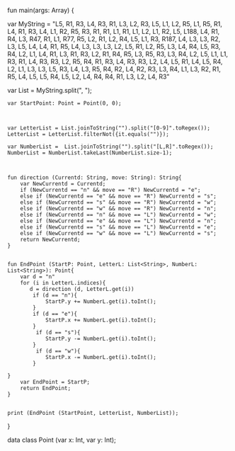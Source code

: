fun main(args: Array<String>) {

var MyString = "L5, R1, R3, L4, R3, R1, L3, L2, R3, L5, L1, L2, R5, L1, R5, R1, L4, R1, R3, L4, L1, R2, R5, R3, R1, R1, L1, R1, L1, L2, L1, R2, L5, L188, L4, R1, R4, L3, R47, R1, L1, R77, R5, L2, R1, L2, R4, L5, L1, R3, R187, L4, L3, L3, R2, L3, L5, L4, L4, R1, R5, L4, L3, L3, L3, L2, L5, R1, L2, R5, L3, L4, R4, L5, R3, R4, L2, L1, L4, R1, L3, R1, R3, L2, R1, R4, R5, L3, R5, R3, L3, R4, L2, L5, L1, L1, R3, R1, L4, R3, R3, L2, R5, R4, R1, R3, L4, R3, R3, L2, L4, L5, R1, L4, L5, R4, L2, L1, L3, L3, L5, R3, L4, L3, R5, R4, R2, L4, R2, R3, L3, R4, L1, L3, R2, R1, R5, L4, L5, L5, R4, L5, L2, L4, R4, R4, R1, L3, L2, L4, R3"

var List = MyString.split(", ");

   
    var StartPoint: Point = Point(0, 0);
    
   
  
    var LetterList = List.joinToString("").split("[0-9]".toRegex());
    LetterList = LetterList.filterNot({it.equals("")});
    
    var NumberList =  List.joinToString("").split("[L,R]".toRegex());
    NumberList = NumberList.takeLast(NumberList.size-1);

    
       
    fun direction (Currentd: String, move: String): String{
        var NewCurrentd = Currentd;
        if (NewCurrentd == "n" && move == "R") NewCurrentd = "e";
        else if (NewCurrentd == "e" && move == "R") NewCurrentd = "s";
        else if (NewCurrentd == "s" && move == "R") NewCurrentd = "w";
        else if (NewCurrentd == "w" && move == "R") NewCurrentd = "n";
        else if (NewCurrentd == "n" && move == "L") NewCurrentd = "w";
        else if (NewCurrentd == "e" && move == "L") NewCurrentd = "n";
        else if (NewCurrentd == "s" && move == "L") NewCurrentd = "e";
        else if (NewCurrentd == "w" && move == "L") NewCurrentd = "s";
        return NewCurrentd;
    }
    

    fun EndPoint (StartP: Point, LetterL: List<String>, NumberL: List<String>): Point{
        var d = "n"
        for (i in LetterL.indices){
           d = direction (d, LetterL.get(i))
            if (d == "n"){
                StartP.y += NumberL.get(i).toInt();             
            }
            if (d == "e"){
                StartP.x += NumberL.get(i).toInt();             
            }
             if (d == "s"){
                StartP.y -= NumberL.get(i).toInt();             
            }
             if (d == "w"){
                StartP.x -= NumberL.get(i).toInt();             
            }
        
    }
        var EndPoint = StartP;
        return EndPoint;
    }
    

    print (EndPoint (StartPoint, LetterList, NumberList));
}

 data class Point (var x: Int, var y: Int);
